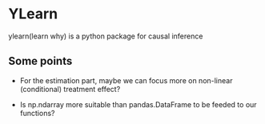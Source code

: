 # YLearn

ylearn(learn why) is a python package for causal inference

## Some points

- For the estimation part, maybe we can focus more on non-linear (conditional) treatment effect?

- Is np.ndarray more suitable than pandas.DataFrame to be feeded to our functions?
